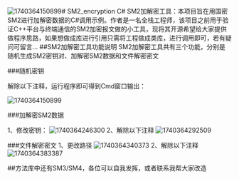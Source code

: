 ![1740364150899](https://github.com/user-attachments/assets/abe9f50e-2c89-4585-80b6-99c2da80f64b)# SM2_encryption
C# SM2加解密工具：本项目旨在用国密SM2进行加解密数据的C#调用示例。作者是一名全栈工程师，该项目之前用于验证C++平台与终端通信的SM2加密报文做的小工具，现将其开源希望给大家提供做程序思路，如果想做成库进行引用只需将工程做成类库，进行调用即可，若有疑问可留言...
##SM2加解密工具功能说明
SM2加解密工具共有三个功能，分别是随机生成SM2密钥对、加解密SM2数据和文件解密密文

###随机密钥

解除以下注释，运行程序即可得到Cmd窗口输出：

![1740364150899](https://github.com/user-attachments/assets/e3891075-823f-49f2-9e43-f7b408a8f789)

###加解密SM2数据

1、修改密钥：
![1740364246300](https://github.com/user-attachments/assets/b7f0e133-9eeb-4efe-8f80-a404dd61d3c7)
2、解除以下注释
![1740364292509](https://github.com/user-attachments/assets/489c8fd3-ea11-4b5a-bcf6-00424305d934)

###文件解密密文
1、更改路径
![1740364340373](https://github.com/user-attachments/assets/e999eeb8-b148-463f-8f17-88f8889fdbe9)
2、解除以下注释
![1740364383387](https://github.com/user-attachments/assets/9f89d468-406c-4e66-99f2-84fee3242c51)

##方法库中还有SM3/SM4，各位可以自我发挥，或者联系我帮大家改造
